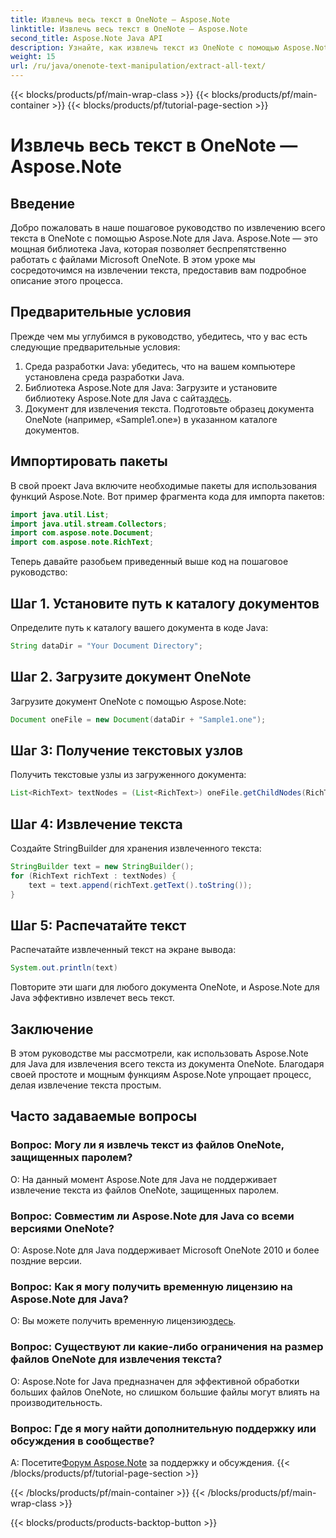 ```yaml
---
title: Извлечь весь текст в OneNote — Aspose.Note
linktitle: Извлечь весь текст в OneNote — Aspose.Note
second_title: Aspose.Note Java API
description: Узнайте, как извлечь текст из OneNote с помощью Aspose.Note для Java. Подробное руководство с пошаговыми инструкциями по бесшовному извлечению текста.
weight: 15
url: /ru/java/onenote-text-manipulation/extract-all-text/
---
```


{{< blocks/products/pf/main-wrap-class >}}
{{< blocks/products/pf/main-container >}}
{{< blocks/products/pf/tutorial-page-section >}}

# Извлечь весь текст в OneNote — Aspose.Note

## Введение
Добро пожаловать в наше пошаговое руководство по извлечению всего текста в OneNote с помощью Aspose.Note для Java. Aspose.Note — это мощная библиотека Java, которая позволяет беспрепятственно работать с файлами Microsoft OneNote. В этом уроке мы сосредоточимся на извлечении текста, предоставив вам подробное описание этого процесса.
## Предварительные условия
Прежде чем мы углубимся в руководство, убедитесь, что у вас есть следующие предварительные условия:
1. Среда разработки Java: убедитесь, что на вашем компьютере установлена среда разработки Java.
2.  Библиотека Aspose.Note для Java: Загрузите и установите библиотеку Aspose.Note для Java с сайта[здесь](https://releases.aspose.com/note/java/).
3. Документ для извлечения текста. Подготовьте образец документа OneNote (например, «Sample1.one») в указанном каталоге документов.
## Импортировать пакеты
В свой проект Java включите необходимые пакеты для использования функций Aspose.Note. Вот пример фрагмента кода для импорта пакетов:
```java
import java.util.List;
import java.util.stream.Collectors;
import com.aspose.note.Document;
import com.aspose.note.RichText;
```
Теперь давайте разобьем приведенный выше код на пошаговое руководство:
## Шаг 1. Установите путь к каталогу документов
Определите путь к каталогу вашего документа в коде Java:
```java
String dataDir = "Your Document Directory";
```
## Шаг 2. Загрузите документ OneNote
Загрузите документ OneNote с помощью Aspose.Note:
```java
Document oneFile = new Document(dataDir + "Sample1.one");
```
## Шаг 3: Получение текстовых узлов
Получить текстовые узлы из загруженного документа:
```java
List<RichText> textNodes = (List<RichText>) oneFile.getChildNodes(RichText.class);
```
## Шаг 4: Извлечение текста
Создайте StringBuilder для хранения извлеченного текста:
```java
StringBuilder text = new StringBuilder();
for (RichText richText : textNodes) {
    text = text.append(richText.getText().toString());
}
```
## Шаг 5: Распечатайте текст
Распечатайте извлеченный текст на экране вывода:
```java
System.out.println(text)
```
Повторите эти шаги для любого документа OneNote, и Aspose.Note для Java эффективно извлечет весь текст.
## Заключение
В этом руководстве мы рассмотрели, как использовать Aspose.Note для Java для извлечения всего текста из документа OneNote. Благодаря своей простоте и мощным функциям Aspose.Note упрощает процесс, делая извлечение текста простым.
## Часто задаваемые вопросы

### Вопрос: Могу ли я извлечь текст из файлов OneNote, защищенных паролем?
О: На данный момент Aspose.Note для Java не поддерживает извлечение текста из файлов OneNote, защищенных паролем.
### Вопрос: Совместим ли Aspose.Note для Java со всеми версиями OneNote?
О: Aspose.Note для Java поддерживает Microsoft OneNote 2010 и более поздние версии.
### Вопрос: Как я могу получить временную лицензию на Aspose.Note для Java?
 О: Вы можете получить временную лицензию[здесь](https://purchase.aspose.com/temporary-license/).
### Вопрос: Существуют ли какие-либо ограничения на размер файлов OneNote для извлечения текста?
О: Aspose.Note for Java предназначен для эффективной обработки больших файлов OneNote, но слишком большие файлы могут влиять на производительность.
### Вопрос: Где я могу найти дополнительную поддержку или обсуждения в сообществе?
 А: Посетите[Форум Aspose.Note](https://forum.aspose.com/c/note/28) за поддержку и обсуждения.
{{< /blocks/products/pf/tutorial-page-section >}}

{{< /blocks/products/pf/main-container >}}
{{< /blocks/products/pf/main-wrap-class >}}

{{< blocks/products/products-backtop-button >}}
